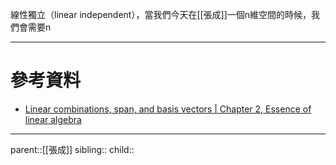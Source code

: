 線性獨立（linear independent），當我們今天在[[張成]]一個n維空間的時候，我們會需要n

- - -
# 參考資料
- [Linear combinations, span, and basis vectors | Chapter 2, Essence of linear algebra](https://www.youtube.com/watch?v=k7RM-ot2NWY&list=PLZHQObOWTQDPD3MizzM2xVFitgF8hE_ab)
- - -
parent::[[張成]]
sibling::
child::